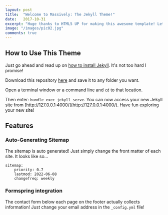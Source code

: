 ```yaml
---
layout: post
title:  "Welcome to Massively: The Jekyll Theme!"
date:   2017-10-31
excerpt: "Huge thanks to HTML5 UP for making this awesome template! Let's see what it can do"
image: "/images/pic02.jpg"
comments: true
---
```


## How to Use This Theme

Just go ahead and read up on [how to install Jekyll](https://jekyllrb.com/). It's not too hard I promise!

Download this repository [here](https://github.com/iwiedenm/jekyll-theme-massively) and save it to any folder you want.

Open a terminal window or a command line and ```cd``` to that location.

Then enter: ```bundle exec jekyll serve```. You can now access your new Jekyll site from [http://127.0.0.1:4000/](http://127.0.0.1:4000/). Have fun exploring your new site!

## Features

### Auto-Generating Sitemap

The sitemap is auto generated! Just simply change the front matter of each site. It looks like so...

```
sitemap:
    priority: 0.7
    lastmod: 2022-06-08
    changefreq: weekly
```

### Formspring integration

The contact form below each page on the footer actually collects information! Just change your email address in the ```_config.yml``` file!
